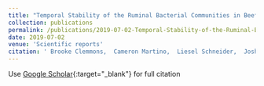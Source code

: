 ```yaml
---
title: "Temporal Stability of the Ruminal Bacterial Communities in Beef Steers"
collection: publications
permalink: /publications/2019-07-02-Temporal-Stability-of-the-Ruminal-Bacterial-Communities-in-Beef-Steers
date: 2019-07-02
venue: 'Scientific reports'
citation: ' Brooke Clemmons,  Cameron Martino,  Liesel Schneider,  Josh Lefler,  Mallory Embree,  Phillip Myer, &quot;Temporal Stability of the Ruminal Bacterial Communities in Beef Steers.&quot; Scientific reports, 2019.'
---
```

Use [Google Scholar](https://scholar.google.com/scholar?q=Temporal+Stability+of+the+Ruminal+Bacterial+Communities+in+Beef+Steers){:target="_blank"} for full citation